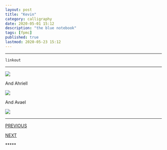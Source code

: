 ```yaml
---
layout: post
title: "Kevin"
category: calligraphy
date: 2020-05-01 15:12
description: "the blue notebook"
tags: [fpmc]
published: true
lastmod: 2020-05-23 15:12
---
```


*****

`linkout`

*****

<img src="{{ site.url }}/assets/img/ca38.jpg" />

And Ahriell

<img src="{{ site.url }}/assets/img/ca42.jpg" />

And Avael

<img src="{{ site.url }}/assets/img/ca43.jpg" />


*****
<div class="fpmc-nav">

<span class="fpmc-nav-prev"><a href="{{ 'kevin-2' | prepend: site.baseurl }}">PREVIOUS</a></span>

<span class="fpmc-nav-next"><a href="{{ 'kevin-ii' | prepend: site.baseurl }}">NEXT</a></span> 

</div>
*****
